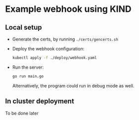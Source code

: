 # Example webhook using KIND

## Local setup

- Generate the certs, by running `./certs/gencerts.sh`
- Deploy the webhook configuration:

  ```bash
  kubectl apply -f ./deploy/webhook.yaml
  ```

- Run the server:

  ```bash
  go run main.go
  ```

  Alternatively, the program could run in debug mode as well.

## In cluster deployment

To be done later
